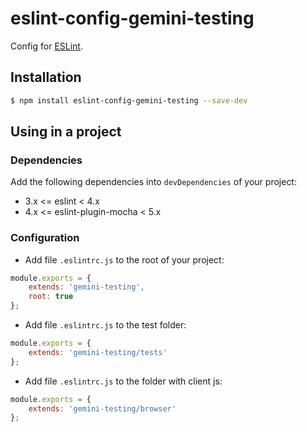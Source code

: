 # eslint-config-gemini-testing

Config for [ESLint](http://eslint.org/).

## Installation

```bash
$ npm install eslint-config-gemini-testing --save-dev
```

## Using in a project

### Dependencies

Add the following dependencies into `devDependencies` of your project:

* 3.x <= eslint < 4.x
* 4.x <= eslint-plugin-mocha < 5.x

### Configuration

* Add file `.eslintrc.js` to the root of your project:

```js
module.exports = {
    extends: 'gemini-testing',
    root: true
};
```

* Add file `.eslintrc.js` to the test folder:

```js
module.exports = {
    extends: 'gemini-testing/tests'
};
```

* Add file `.eslintrc.js` to the folder with client js:

```js
module.exports = {
    extends: 'gemini-testing/browser'
};
```

